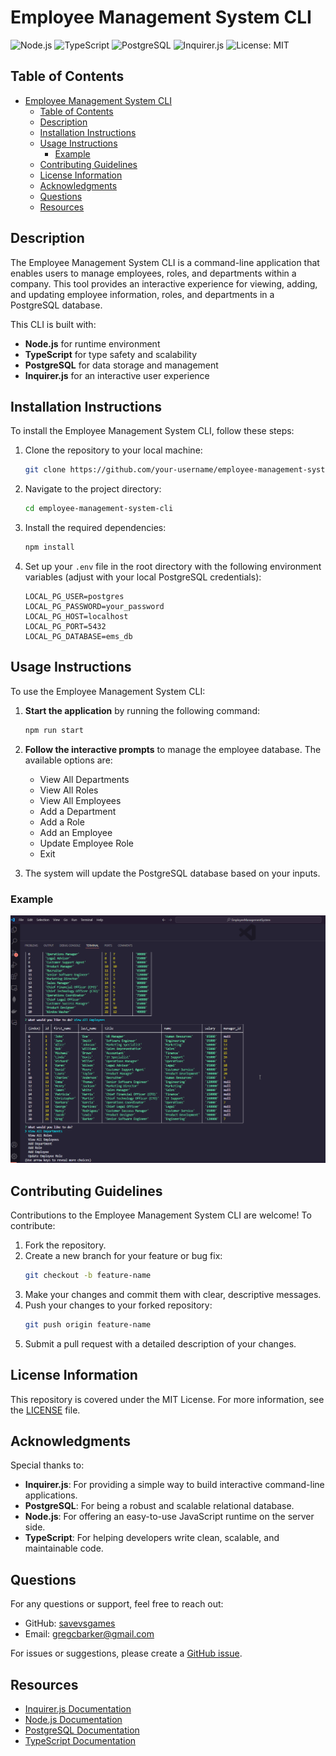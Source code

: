 # Employee Management System CLI

![Node.js](https://img.shields.io/badge/Node.js-14.17.0-green)
![TypeScript](https://img.shields.io/badge/TypeScript-4.0-blue)
![PostgreSQL](https://img.shields.io/badge/PostgreSQL-13-blue)
![Inquirer.js](https://img.shields.io/badge/Inquirer.js-v8.0.0-orange)
![License: MIT](https://img.shields.io/badge/License-MIT-yellow.svg)

## Table of Contents

- [Employee Management System CLI](#employee-management-system-cli)
  - [Table of Contents](#table-of-contents)
  - [Description](#description)
  - [Installation Instructions](#installation-instructions)
  - [Usage Instructions](#usage-instructions)
    - [Example](#example)
  - [Contributing Guidelines](#contributing-guidelines)
  - [License Information](#license-information)
  - [Acknowledgments](#acknowledgments)
  - [Questions](#questions)
  - [Resources](#resources)

## Description

The Employee Management System CLI is a command-line application that enables users to manage employees, roles, and departments within a company. This tool provides an interactive experience for viewing, adding, and updating employee information, roles, and departments in a PostgreSQL database.

This CLI is built with:

- **Node.js** for runtime environment
- **TypeScript** for type safety and scalability
- **PostgreSQL** for data storage and management
- **Inquirer.js** for an interactive user experience

## Installation Instructions

To install the Employee Management System CLI, follow these steps:

1. Clone the repository to your local machine:

   ```bash
   git clone https://github.com/your-username/employee-management-system-cli.git
   ```

2. Navigate to the project directory:

   ```bash
   cd employee-management-system-cli
   ```

3. Install the required dependencies:

   ```bash
   npm install
   ```

4. Set up your `.env` file in the root directory with the following environment variables (adjust with your local PostgreSQL credentials):

   ```env
   LOCAL_PG_USER=postgres
   LOCAL_PG_PASSWORD=your_password
   LOCAL_PG_HOST=localhost
   LOCAL_PG_PORT=5432
   LOCAL_PG_DATABASE=ems_db
   ```

## Usage Instructions

To use the Employee Management System CLI:

1. **Start the application** by running the following command:

   ```bash
   npm run start
   ```

2. **Follow the interactive prompts** to manage the employee database. The available options are:

   - View All Departments
   - View All Roles
   - View All Employees
   - Add a Department
   - Add a Role
   - Add an Employee
   - Update Employee Role
   - Exit

3. The system will update the PostgreSQL database based on your inputs.

### Example

![CLI Screenshot](./EMS-SQL/public/screenshot_1.png)

## Contributing Guidelines

Contributions to the Employee Management System CLI are welcome! To contribute:

1. Fork the repository.
2. Create a new branch for your feature or bug fix:
   ```bash
   git checkout -b feature-name
   ```
3. Make your changes and commit them with clear, descriptive messages.
4. Push your changes to your forked repository:
   ```bash
   git push origin feature-name
   ```
5. Submit a pull request with a detailed description of your changes.

## License Information

This repository is covered under the MIT License. For more information, see the [LICENSE](./LICENSE) file.

## Acknowledgments

Special thanks to:

- **Inquirer.js**: For providing a simple way to build interactive command-line applications.
- **PostgreSQL**: For being a robust and scalable relational database.
- **Node.js**: For offering an easy-to-use JavaScript runtime on the server side.
- **TypeScript**: For helping developers write clean, scalable, and maintainable code.

## Questions

For any questions or support, feel free to reach out:

- GitHub: [savevsgames](https://github.com/savevsgames)
- Email: [gregcbarker@gmail.com](mailto:gregcbarker@gmail.com)

For issues or suggestions, please create a [GitHub issue](https://github.com/savevsgames/employee-management-system-cli/issues).

## Resources

- [Inquirer.js Documentation](https://github.com/SBoudrias/Inquirer.js)
- [Node.js Documentation](https://nodejs.org/)
- [PostgreSQL Documentation](https://www.postgresql.org/docs/)
- [TypeScript Documentation](https://www.typescriptlang.org/)
